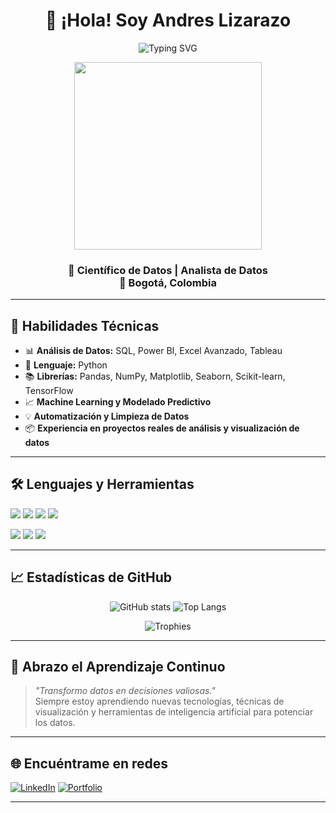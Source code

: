 <h1 align="center">👋 ¡Hola! Soy Andres Lizarazo</h1>

<p align="center">
  <img src="https://readme-typing-svg.demolab.com?font=Fira+Code&size=22&pause=1000&color=F7A41D&center=true&vCenter=true&width=500&lines=Cient%C3%ADfico+de+Datos;Experto+en+Python%2C+SQL+y+Power+BI;Apasionado+por+el+Machine+Learning" alt="Typing SVG" />
</p>

<p align="center">
  <img src="https://media.giphy.com/media/qgQUggAC3Pfv687qPC/giphy.gif" width="300" />
</p>

<h3 align="center">
🎯 Científico de Datos | Analista de Datos <br>
📍 Bogotá, Colombia
</h3>

---

## 🧠 Habilidades Técnicas

- 📊 **Análisis de Datos:** SQL, Power BI, Excel Avanzado, Tableau  
- 🐍 **Lenguaje:** Python  
- 📚 **Librerías:** Pandas, NumPy, Matplotlib, Seaborn, Scikit-learn, TensorFlow  
- 📈 **Machine Learning y Modelado Predictivo**  
- 💡 **Automatización y Limpieza de Datos**  
- 📦 **Experiencia en proyectos reales de análisis y visualización de datos**

---

## 🛠️ Lenguajes y Herramientas

<p>
  <img src="https://img.shields.io/badge/-Python-05122A?style=flat&logo=python" />
  <img src="https://img.shields.io/badge/-SQL-05122A?style=flat&logo=postgresql" />
  <img src="https://img.shields.io/badge/-Power%20BI-05122A?style=flat&logo=powerbi" />
  <img src="https://img.shields.io/badge/-Tableau-05122A?style=flat&logo=tableau" />
</p>

<p>
  <img src="https://img.shields.io/badge/Python-3776AB?style=for-the-badge&logo=python&logoColor=white" />
  <img src="https://img.shields.io/badge/Power%20BI-F2C811?style=for-the-badge&logo=powerbi&logoColor=black" />
  <img src="https://img.shields.io/badge/SQL-025E8C?style=for-the-badge&logo=postgresql&logoColor=white" />
</p>

---

## 📈 Estadísticas de GitHub

<div align="center">

![GitHub stats](https://github-readme-stats.vercel.app/api?username=andres-lizarazo&show_icons=true&theme=radical&hide_title=false)
![Top Langs](https://github-readme-stats.vercel.app/api/top-langs/?username=andres-lizarazo&layout=compact&theme=radical)

![Trophies](https://github-profile-trophy.vercel.app/?username=andres-lizarazo&theme=radical)

</div>

---

## 🚀 Abrazo el Aprendizaje Continuo

> *"Transformo datos en decisiones valiosas."*  
> Siempre estoy aprendiendo nuevas tecnologías, técnicas de visualización y herramientas de inteligencia artificial para potenciar los datos.

---

## 🌐 Encuéntrame en redes

[![LinkedIn](https://img.shields.io/badge/LinkedIn-0A66C2?style=flat&logo=linkedin&logoColor=white)](https://linkedin.com/in/andreslizarazo)
[![Portfolio](https://img.shields.io/badge/Portafolio-Web-333?style=flat&logo=github&logoColor=white)](https://andres-lizarazo.github.io/)

---

